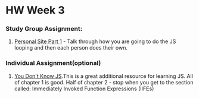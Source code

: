 # HW Week 3

### Study Group Assignment:
1. [Personal Site Part 1](https://github.com/nss-nightclass-projects/personal-bio-site-instructions) - Talk through how you are going to do the JS looping and then each person does their own.

### Individual Assignment(optional)
1. [You Don't Know JS](https://github.com/getify/You-Dont-Know-JS/tree/master/up%20%26%20going).This is a great additional resource for learning JS.  All of chapter 1 is good.  Half of chapter 2 - stop when you get to the section called: Immediately Invoked Function Expressions (IIFEs)
